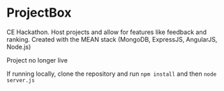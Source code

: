 ProjectBox
==========

CE Hackathon. Host projects and allow for features like feedback and ranking.
Created with the MEAN stack (MongoDB, ExpressJS, AngularJS, Node.js)

Project no longer live

If running locally, clone the repository and run 
  `npm install` 
and then 
  `node server.js`
